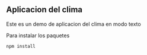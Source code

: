 ## Aplicacion del clima

Este es un demo de aplicacion del clima en modo texto

Para instalar los paquetes

```
npm install
```